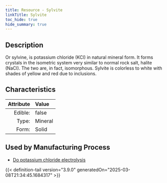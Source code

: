 ```yaml
---
title: Resource - Sylvite
linkTitle: Sylvite
toc_hide: true
hide_summary: true
---
```

<!-- This is generated by the MarsSim HelpGenertor, do not edit. -->

## Description
Or sylvine, is potassium chloride (KCl) in natural&#10;&#9; mineral form. It forms crystals in the isometric system very similar to normal rock salt,&#10;&#9; halite (NaCl). The two are, in fact, isomorphous. Sylvite is colorless to white with shades&#10;&#9; of yellow and red due to inclusions. 

## Characteristics

| Attribute      | Value |
|--------:|:------|
|Edible:|false|
|Type:|Mineral|
|Form:|Solid|
 

## Used by Manufacturing Process

- [Do potassium chloride electrolysis](/docs/definitions/process/do-potassium-chloride-electrolysis)


    


{{< definition-tail version="3.9.0" generatedOn="2025-03-08T21:34:45.1684317" >}}


